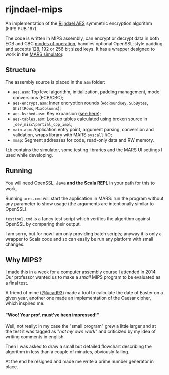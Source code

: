 # rijndael-mips
An implementation of the [Rijndael AES](https://en.wikipedia.org/wiki/Advanced_Encryption_Standard)
symmetric encryption algorithm (FIPS PUB 197).

The code is written in MIPS assembly, can encrypt or decrypt data in both ECB and CBC
[modes of operation](https://en.wikipedia.org/wiki/Block_cipher_modes_of_operation),
handles optional OpenSSL-style padding and accepts 128, 192 or 256 bit sized keys.
It has a wrapper designed to work in the [MARS simulator](http://courses.missouristate.edu/KenVollmar/MARS/).

## Structure

The assembly source is placed in the `asm` folder:

- `aes.asm`: Top level algorithm, initialization, padding management, mode conversions (ECB/CBC);
- `aes-encrypt.asm`: Inner encryption rounds (`AddRoundKey`, `SubBytes`, `ShiftRows`, `MixColumns`);
- `aes-ksched.asm`: Key expansion ([see here](https://en.wikipedia.org/wiki/Rijndael_key_schedule));
- `aes-tables.asm`: Lookup tables calculated using broken source in `_dev_misc\partial_cpp_impl`;
- `main.asm`: Application entry point, argument parsing, conversion and validation, wraps library with MARS `syscall` I/O;
- `mmap`: Segment addresses for code, read-only data and RW memory.

`lib` contains the simulator, some testing libraries and the MARS UI settings I used while developing.

## Running

You will need OpenSSL, Java **and the Scala REPL** in your path for this to work.

Running `ares.cmd` will start the application in MARS:
run the program without any parameter to show usage (the arguments are intentionally similar to OpenSSL).

`testtool.cmd` is a fancy test script which verifies the algorithm against OpenSSL by comparing their output.

I am sorry, but for now I am only providing batch scripts; anyway it is only a wrapper to Scala code and so can
easily be run any platform with small changes.

## Why MIPS?
I made this in a week for a computer assembly course I attended in 2014.
Our professor wanted us to make a *small* MIPS program to be evaluated as a final test.

A friend of mine ([@lucad93](https://github.com/lucad93)) made a tool to calculate the date of Easter on a given year,
another one made an implementation of the Caesar cipher, which inspired me.

#### "Woo! Your prof. must've been impressed!"

Well, not really: in my case the "small program" grew a little larger and at the test it
was tagged as "*not my own work*" and criticized by my idea of writing comments in english.

Then I was asked to draw a small but detailed flowchart describing the algorithm in less
than a couple of minutes, obviously failing.

At the end he resigned and made me write a prime number generator in place.
